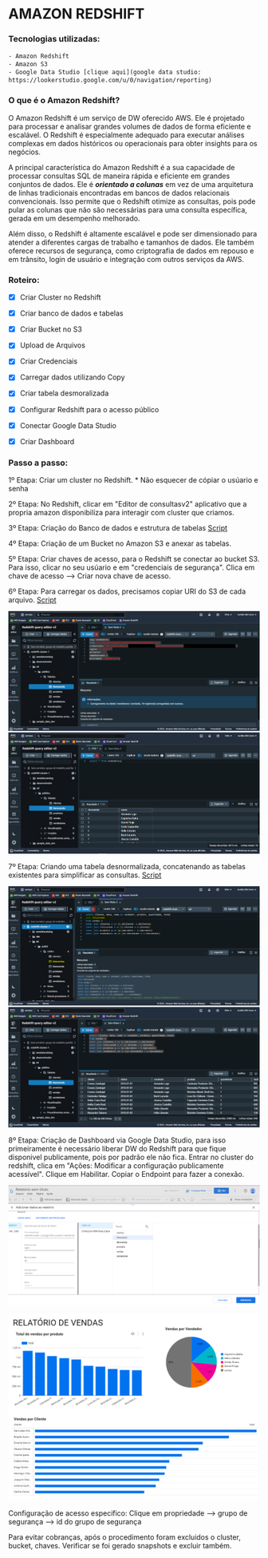 # AMAZON REDSHIFT
 
 ### Tecnologias utilizadas:
    - Amazon Redshift
    - Amazon S3
    - Google Data Studio [clique aqui](google data studio: https://lookerstudio.google.com/u/0/navigation/reporting)

### O que é o Amazon Redshift? 
O Amazon Redshift é um serviço de DW oferecido AWS. Ele é projetado para processar e analisar grandes volumes de dados de forma eficiente e escalável. O Redshift é especialmente adequado para executar análises complexas em dados históricos ou operacionais para obter insights para os negócios.

A principal característica do Amazon Redshift é a sua capacidade de processar consultas SQL de maneira rápida e eficiente em grandes conjuntos de dados. Ele é __*orientado a colunas*__ em vez de uma arquitetura de linhas tradicionais encontradas em bancos de dados relacionais convencionais. Isso permite que o Redshift otimize as consultas, pois pode pular as colunas que não são necessárias para uma consulta específica, gerada em um desempenho melhorado.

Além disso, o Redshift é altamente escalável e pode ser dimensionado para atender a diferentes cargas de trabalho e tamanhos de dados. Ele também oferece recursos de segurança, como criptografia de dados em repouso e em trânsito, login de usuário e integração com outros serviços da AWS.

### Roteiro:
- [x] Criar Cluster no Redshift
- [x] Criar banco de dados e tabelas
- [x] Criar Bucket no S3
- [x] Upload de Arquivos 
- [x] Criar Credenciais 
- [x] Carregar dados utilizando Copy
- [x] Criar tabela desmoralizada
- [x] Configurar Redshift para o acesso público
- [x] Conectar Google Data Studio 
- [x] Criar Dashboard


### Passo a passo:
1º Etapa:  Criar um cluster no Redshift. * Não esquecer de cópiar o usúario e senha 

2º Etapa: No Redshift, clicar em "Editor de consultasv2" aplicativo que a propria amazon disponibiliza para interagir com cluster que criamos.
    

3º Etapa: Criação do Banco de dados e estrutura de tabelas [Script](1_criacao_tabelas.sql)

4º Etapa: Criação de um Bucket no Amazon S3 e anexar as tabelas.

5º Etapa: Criar chaves de acesso, para o Redshift se conectar ao bucket S3. Para isso, clicar no seu usúario e em "credenciais de segurança". Clica em chave de acesso --> Criar nova chave de acesso.

6º Etapa: Para carregar os dados, precisamos copiar URI do S3 de cada arquivo. [Script](2_populando_tabelas.sql)

![Clique aqui para ver o print](redshift.PNG)
![Clique aqui para ver o print](select_redshift.PNG)

7º Etapa: Criando uma tabela desnormalizada, concatenando as tabelas existentes para simplificar as consultas. [Script](3_criando_fatovendas.sql)

 ![Clique aqui para ver o print](fatovenda.PNG)
 ![Clique aqui para ver o print](select.PNG)


8º Etapa: Criação de Dashboard via Google Data Studio, para isso primeiramente é necessário liberar DW do Redshift para que fique disponivel publicamente, pois por padrão ele não fica. Entrar no cluster do redshift, clica em "Ações: Modificar a configuração publicamente acessível". Clique em Habilitar. Copiar o Endpoint para fazer a conexão. 

![Google Data Studio](google_data_studio.PNG)

![Dashdoard](dashboard.PNG)

Configuração de acesso especifico: Clique em propriedade --> grupo de segurança --> id do grupo de segurança

Para evitar cobranças, após o procedimento foram excluidos o cluster, bucket, chaves. Verificar se foi gerado snapshots e excluir também.






    
